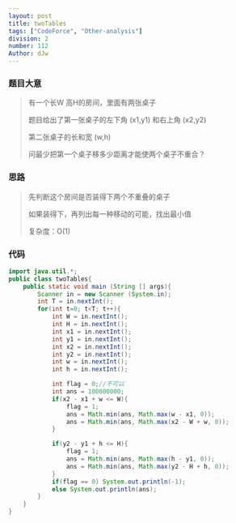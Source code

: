 ```yaml
---
layout: post
title: twoTables
tags: ["CodeForce", "Other-analysis"]
division: 2
number: 112
Author: dJw
---
```


### 题目大意

> 有一个长W 高H的房间，里面有两张桌子
>
> 题目给出了第一张桌子的左下角 (x1,y1) 和右上角 (x2,y2) 
>
> 第二张桌子的长和宽 (w,h)
>
> 问最少把第一个桌子移多少距离才能使两个桌子不重合？

### 思路

> 先判断这个房间是否装得下两个不重叠的桌子
>
> 如果装得下，再列出每一种移动的可能，找出最小值
>
> 复杂度：O(1)

### 代码

~~~java
import java.util.*;
public class twoTables{
    public static void main (String [] args){
        Scanner in = new Scanner (System.in);
        int T = in.nextInt();
        for(int t=0; t<T; t++){
            int W = in.nextInt();
            int H = in.nextInt();
            int x1 = in.nextInt();
            int y1 = in.nextInt();
            int x2 = in.nextInt();
            int y2 = in.nextInt();
            int w = in.nextInt();
            int h = in.nextInt();

            int flag = 0;//不可以
            int ans = 100000000;
            if(x2 - x1 + w <= W){
                flag = 1;
                ans = Math.min(ans, Math.max(w - x1, 0));
                ans = Math.min(ans, Math.max(x2 - W + w, 0));
            }

            if(y2 - y1 + h <= H){
                flag = 1;
                ans = Math.min(ans, Math.max(h - y1, 0));
                ans = Math.min(ans, Math.max(y2 - H + h, 0));
            }
            if(flag == 0) System.out.println(-1);
            else System.out.println(ans);
        }
    }
}
~~~


